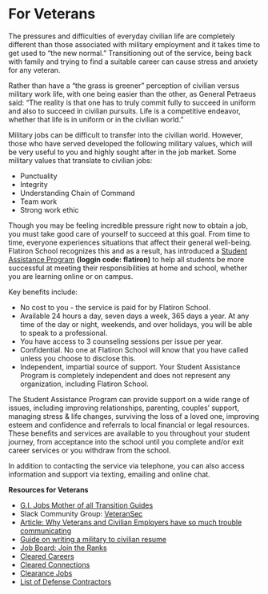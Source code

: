# For Veterans

The pressures and difficulties of everyday civilian life are completely different than those associated with military employment and it takes time to get used to “the new normal.” Transitioning out of the service, being back with family and trying to find a suitable career can cause stress and anxiety for any veteran.

Rather than have a “the grass is greener” perception of civilian versus military work life, with one being easier than the other, as General Petraeus said: “The reality is that one has to truly commit fully to succeed in uniform and also to succeed in civilian pursuits. Life is a competitive endeavor, whether that life is in uniform or in the civilian world.”

Military jobs can be difficult to transfer into the civilian world. However, those who have served developed the following military values, which will be very useful to you and highly sought after in the job market. Some military values that translate to civilian jobs:

- Punctuality
- Integrity
- Understanding Chain of Command
- Team work
- Strong work ethic

Though you may be feeling incredible pressure right now to obtain a job, you must take good care of yourself to succeed at this goal.  From time to time, everyone experiences situations that affect their general well-being. Flatiron School recognizes this and as a result, has introduced a [Student Assistance Program](global.resourcesforyourlife.com) **(loggin code: flatiron)** to help all students be more successful at meeting their responsibilities at home and school, whether you are learning online or on campus.  

Key benefits include: 
- No cost to you - the service is paid for by Flatiron School.
- Available 24 hours a day, seven days a week, 365 days a year. At any time of the day or night, weekends, and over holidays, you will be able to speak to a professional.
- You have access to 3 counseling sessions per issue per year.
- Confidential. No one at Flatiron School will know that you have called unless you choose to disclose this.
- Independent, impartial source of support. Your Student Assistance Program is completely independent and does not represent any organization, including Flatiron School. 

The Student Assistance Program can provide support on a wide range of issues, including improving relationships, parenting,
couples’ support, managing stress & life changes, surviving the loss of a loved one, improving esteem and confidence
and referrals to local financial or legal resources. These benefits and services are available to you throughout your student journey, from acceptance into the school until you complete and/or exit career services or you withdraw from the school.   

In addition to contacting the service via telephone, you can also access information and support via texting, emailing and online chat. 

**Resources for Veterans**

- [G.I. Jobs Mother of all Transition Guides](https://drive.google.com/file/d/1AMK6Xmn0xfLJn75wqj4galAnBW_B7zGd/view?usp=sharing)
- Slack Community Group: [VeteranSec](https://veteransec.com/slack) 
- [Article: Why Veterans and Civilian Employers have so much trouble communicating](https://www.entrepreneur.com/article/242537)
- [Guide on writing a military to civilian resume](https://zety.com/blog/military-resume)
- [Job Board: Join the Ranks](https://www.gijobs.com/join-the-ranks)
- [Cleared Careers](https://clearedcareers.com)
- [Cleared Connections](https://www.clearedconnections.com)
- [Clearance Jobs](https://www.clearancejobs.com)
- [List of Defense Contractors](https://docs.google.com/document/d/1-vp3ViO4nRcy2tOF0EWw0EAnvgfkPT0quNe0q9aMkLA/edit)


